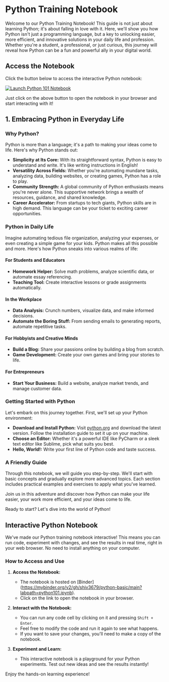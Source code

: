 # Python Training Notebook

Welcome to our Python Training Notebook! This guide is not just about learning Python; it's about falling in love with it. Here, we'll show you how Python isn't just a programming language, but a key to unlocking easier, more efficient, and innovative solutions in your daily life and profession. Whether you're a student, a professional, or just curious, this journey will reveal how Python can be a fun and powerful ally in your digital world.

## Access the Notebook

Click the button below to access the interactive Python notebook:

[![Launch Python 101 Notebook](https://mybinder.org/badge_logo.svg)](https://mybinder.org/v2/gh/shiv3679/python-basic/main?labpath=python101.ipynb)

Just click on the above button to open the notebook in your browser and start interacting with it!


## 1. Embracing Python in Everyday Life

### Why Python?
Python is more than a language; it's a path to making your ideas come to life. Here's why Python stands out:

- **Simplicity at Its Core:** With its straightforward syntax, Python is easy to understand and write. It's like writing instructions in English!
- **Versatility Across Fields:** Whether you're automating mundane tasks, analyzing data, building websites, or creating games, Python has a role to play.
- **Community Strength:** A global community of Python enthusiasts means you're never alone. This supportive network brings a wealth of resources, guidance, and shared knowledge.
- **Career Accelerator:** From startups to tech giants, Python skills are in high demand. This language can be your ticket to exciting career opportunities.

### Python in Daily Life
Imagine automating tedious file organization, analyzing your expenses, or even creating a simple game for your kids. Python makes all this possible and more. Here's how Python sneaks into various realms of life:

#### For Students and Educators
- **Homework Helper:** Solve math problems, analyze scientific data, or automate essay referencing.
- **Teaching Tool:** Create interactive lessons or grade assignments automatically.

#### In the Workplace
- **Data Analysis:** Crunch numbers, visualize data, and make informed decisions.
- **Automate the Boring Stuff:** From sending emails to generating reports, automate repetitive tasks.

#### For Hobbyists and Creative Minds
- **Build a Blog:** Share your passions online by building a blog from scratch.
- **Game Development:** Create your own games and bring your stories to life.

#### For Entrepreneurs
- **Start Your Business:** Build a website, analyze market trends, and manage customer data.

### Getting Started with Python
Let's embark on this journey together. First, we'll set up your Python environment:

- **Download and Install Python:** Visit [python.org](https://www.python.org/) and download the latest version. Follow the installation guide to set it up on your machine.
- **Choose an Editor:** Whether it's a powerful IDE like PyCharm or a sleek text editor like Sublime, pick what suits you best.
- **Hello, World!:** Write your first line of Python code and taste success.

### A Friendly Guide
Through this notebook, we will guide you step-by-step. We'll start with basic concepts and gradually explore more advanced topics. Each section includes practical examples and exercises to apply what you've learned.

Join us in this adventure and discover how Python can make your life easier, your work more efficient, and your ideas come to life.

Ready to start? Let's dive into the world of Python!


## Interactive Python Notebook

We've made our Python training notebook interactive! This means you can run code, experiment with changes, and see the results in real time, right in your web browser. No need to install anything on your computer.

### How to Access and Use

1. **Access the Notebook:**
   - The notebook is hosted on [Binder] (https://mybinder.org/v2/gh/shiv3679/python-basic/main?labpath=python101.ipynb).
   - Click on the link to open the notebook in your browser.

2. **Interact with the Notebook:**
   - You can run any code cell by clicking on it and pressing `Shift + Enter`.
   - Feel free to modify the code and run it again to see what happens.
   - If you want to save your changes, you'll need to make a copy of the notebook.

3. **Experiment and Learn:**
   - This interactive notebook is a playground for your Python experiments. Test out new ideas and see the results instantly!

Enjoy the hands-on learning experience!


